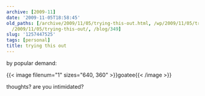 ```yaml
---
archive: [2009-11]
date: '2009-11-05T18:58:45'
old_paths: [/archive/2009/11/05/trying-this-out.html, /wp/2009/11/05/trying-this-out/,
  /2009/11/05/trying-this-out/, /blog/349]
slug: '1257447525'
tags: [personal]
title: trying this out
---
```


by popular demand:

{{< image filenum="1" sizes="640, 360" >}}goatee{{< /image >}}

thoughts? are you intimidated?

